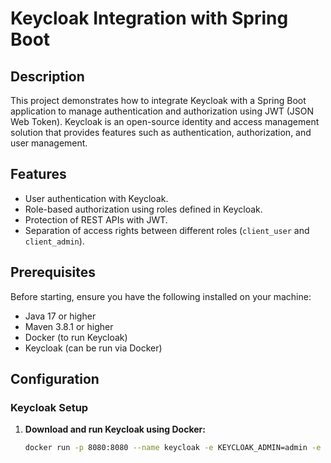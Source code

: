 # Keycloak Integration with Spring Boot

## Description

This project demonstrates how to integrate Keycloak with a Spring Boot application to manage authentication and authorization using JWT (JSON Web Token). Keycloak is an open-source identity and access management solution that provides features such as authentication, authorization, and user management.

## Features

- User authentication with Keycloak.
- Role-based authorization using roles defined in Keycloak.
- Protection of REST APIs with JWT.
- Separation of access rights between different roles (`client_user` and `client_admin`).

## Prerequisites

Before starting, ensure you have the following installed on your machine:

- Java 17 or higher
- Maven 3.8.1 or higher
- Docker (to run Keycloak)
- Keycloak (can be run via Docker)

## Configuration

### Keycloak Setup

1. **Download and run Keycloak using Docker:**

   ```bash
   docker run -p 8080:8080 --name keycloak -e KEYCLOAK_ADMIN=admin -e KEYCLOAK_ADMIN_PASSWORD=admin quay.io/keycloak/keycloak:latest start-dev
